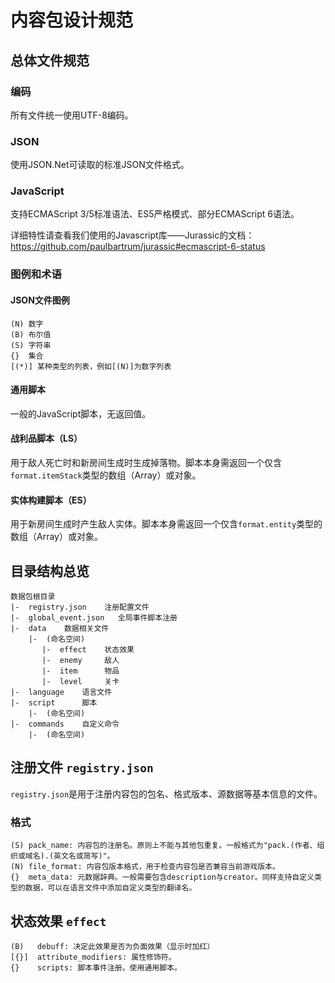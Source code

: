 # 内容包设计规范

## 总体文件规范

### 编码

所有文件统一使用UTF-8编码。

### JSON

使用JSON.Net可读取的标准JSON文件格式。

### JavaScript

支持ECMAScript 3/5标准语法、ES5严格模式、部分ECMAScript 6语法。

详细特性请查看我们使用的Javascript库——Jurassic的文档：<https://github.com/paulbartrum/jurassic#ecmascript-6-status>

### 图例和术语

#### JSON文件图例

```text
(N) 数字
(B) 布尔值
(S) 字符串
{}  集合
[(*)] 某种类型的列表，例如[(N)]为数字列表
```

#### 通用脚本

一般的JavaScript脚本，无返回值。

#### 战利品脚本（LS）

用于敌人死亡时和新房间生成时生成掉落物。脚本本身需返回一个仅含`format.itemStack`类型的数组（Array）或对象。

#### 实体构建脚本（ES）

用于新房间生成时产生敌人实体。脚本本身需返回一个仅含`format.entity`类型的数组（Array）或对象。

## 目录结构总览

```text
数据包根目录
|-  registry.json    注册配置文件
|-  global_event.json   全局事件脚本注册
|-  data    数据相关文件
    |-  (命名空间)
       |-  effect    状态效果
       |-  enemy     敌人
       |-  item      物品
       |-  level     关卡
|-  language    语言文件
|-  script      脚本
    |-  (命名空间)
|-  commands    自定义命令
    |-  (命名空间)
```

## 注册文件 `registry.json`

`registry.json`是用于注册内容包的包名、格式版本、源数据等基本信息的文件。

### 格式

```text
(S) pack_name: 内容包的注册名。原则上不能与其他包重复。一般格式为"pack.(作者、组织或域名).(英文名或简写)"。
(N) file_format: 内容包版本格式，用于检查内容包是否兼容当前游戏版本。
{}  meta_data: 元数据辞典。一般需要包含description与creator。同样支持自定义类型的数据，可以在语言文件中添加自定义类型的翻译名。
```

## 状态效果 `effect`

```text
(B)   debuff: 决定此效果是否为负面效果（显示时加红）
[{}]  attribute_modifiers: 属性修饰符。
{}    scripts: 脚本事件注册。使用通用脚本。
```
